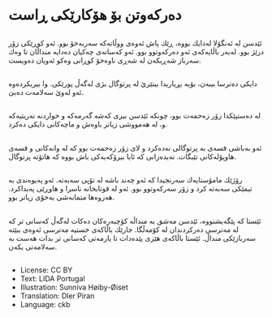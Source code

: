 # ده‌ركه‌وتن بۆ هۆكارێكی ڕاست

##
ئێدسن له‌ ئه‌نگۆلا له‌دایك بووه‌، ڕێك پاش ئه‌وه‌ی ووڵاته‌كه‌ سه‌ربه‌خۆ بوو. ئه‌و كوڕێكی زۆر درێژ بوو. له‌به‌ر باڵایه‌كه‌ی ئه‌و ده‌ركه‌وتوو بوو. ئه‌و كه‌سانه‌ی چه‌كیان ده‌دایه‌ منداڵان تا وه‌ك سه‌رباز شه‌ڕبكه‌ن له‌ شه‌ڕی ناوه‌خۆ كوڕانی وه‌كو ئه‌ویان ده‌ویست.

##
دایكی ده‌ترسا بیبه‌ن، بۆیه‌ بڕیاریدا بینێرێ له‌ پرتوگال بژی له‌گه‌ڵ پورێكی. وا بیریكرده‌وه‌ ئه‌و له‌وێ سه‌لامه‌ت ده‌بێ.

##
له‌ ده‌ستپێكدا زۆر زه‌حمه‌ت بوو، چونكه‌ ئێدسن بیری كه‌شه‌ گه‌رمه‌كه‌ و خواردنه‌ نه‌ریتیه‌كه‌ و، له‌ هه‌مووشی زیاتر باوه‌ش و ماچه‌كانی دایكی ده‌كرد.

##
ئه‌و به‌باشی قسه‌ی به‌ پرتوگالی نه‌ده‌كرد و لای زۆر زه‌حمه‌ت بوو كه‌ له‌ وانه‌كانی و قسه‌ی هاوپۆله‌كانی تێبگات. نه‌یده‌زانی كه‌ ئایا بیرۆكه‌یه‌كی باش بووه‌ كه‌ هاتۆته‌ پرتوگال.

##
رۆژێك مامۆستایه‌ك سه‌رنجیدا كه‌ ئه‌و چه‌ند باشه‌ له‌ تۆپی سه‌به‌ته‌. ئه‌و په‌یوه‌ندی به‌ تیمێكی سه‌به‌ته‌ كرد و زۆر سه‌ركه‌وتوو بوو. ئه‌و له‌ قوتابخانه‌ ناسرا و هاوڕێی په‌یداكرد. هه‌روه‌ها متمانه‌شی به‌خۆی زیاتر بوو.

##
ئێستا كه‌ پێگه‌یشتووه‌، ئێدسن مه‌شق به‌ منداڵه‌ كۆچبه‌ره‌كان ده‌كات له‌گه‌ڵ كه‌سانی تر كه‌ له‌ مه‌ترسی ده‌ركردندان له‌ كۆمه‌ڵگا. جارێك باڵاكه‌ی خستیه‌ مه‌ترسی ئه‌وه‌ی ببێته‌ سه‌ربازێكی منداڵ. ئێستا باڵاكه‌ی هێزی پێده‌دات تا یارمه‌تی كه‌سانی تر بدات هه‌ست به‌ سه‌لامه‌تی بكه‌ن.

##
* License: CC BY
* Text: LIDA Portugal
* Illustration: Sunniva Høiby-Øiset
* Translation: Dler Piran
* Language: ckb
